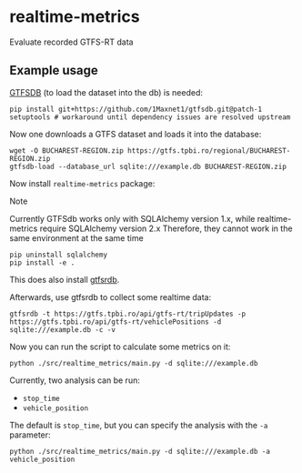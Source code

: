 # realtime-metrics

Evaluate recorded GTFS-RT data

## Example usage

[GTFSDB](https://github.com/OpenTransitTools/gtfsdb) (to load the dataset into the db) is needed:

```shell
pip install git+https://github.com/1Maxnet1/gtfsdb.git@patch-1 setuptools # workaround until dependency issues are resolved upstream
```

Now one downloads a GTFS dataset and loads it into the database:

```shell
wget -O BUCHAREST-REGION.zip https://gtfs.tpbi.ro/regional/BUCHAREST-REGION.zip
gtfsdb-load --database_url sqlite:///example.db BUCHAREST-REGION.zip
```

Now install `realtime-metrics` package:

> [!NOTE]  
> Currently GTFSdb works only with SQLAlchemy version 1.x, while realtime-metrics require SQLAlchemy version 2.x
> Therefore, they cannot work in the same environment at the same time

```shell
pip uninstall sqlalchemy
pip install -e .
```

This does also install [gtfsrdb](https://github.com/public-transport/gtfsrdb).

Afterwards, use gtfsrdb to collect some realtime data:

```shell
gtfsrdb -t https://gtfs.tpbi.ro/api/gtfs-rt/tripUpdates -p https://gtfs.tpbi.ro/api/gtfs-rt/vehiclePositions -d sqlite:///example.db -c -v
```

Now you can run the script to calculate some metrics on it:

```shell
python ./src/realtime_metrics/main.py -d sqlite:///example.db
```

Currently, two analysis can be run:

- `stop_time`
- `vehicle_position`

The default is `stop_time`, but you can specify the analysis with the `-a` parameter:

```shell
python ./src/realtime_metrics/main.py -d sqlite:///example.db -a vehicle_position
```
